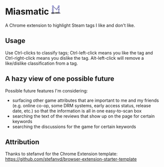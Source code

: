 # Miasmatic <img src="https://github.com/adeilt/miasmatic/blob/master/src/icons/32.png?raw=true">

A Chrome extension to highlight Steam tags I like and don't like.

## Usage

Use Ctrl-clicks to classify tags; Ctrl-left-click means you like the tag and Ctrl-right-click means you dislike the tag. Alt-left-click will remove a like/dislike classification from a tag.

## A hazy view of one possible future

Possible future features I'm considering:

- surfacing other game attributes that are important to me and my friends (e.g. online co-op, some DRM systems, early access status, release date, etc.) so that the information is all in one easy-to-scan box
- searching the text of the reviews that show up on the page for certain keywords
- searching the discussions for the game for certain keywords

## Attribution

Thanks to stefanvd for the Chrome Extension template:
https://github.com/stefanvd/browser-extension-starter-template
